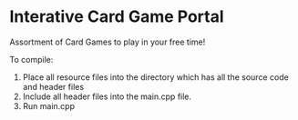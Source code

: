 # Interative Card Game Portal
Assortment of Card Games to play in your free time!

To compile:

1) Place all resource files into the directory which has all the source code and header files
2) Include all header files into the main.cpp file.
3) Run main.cpp
